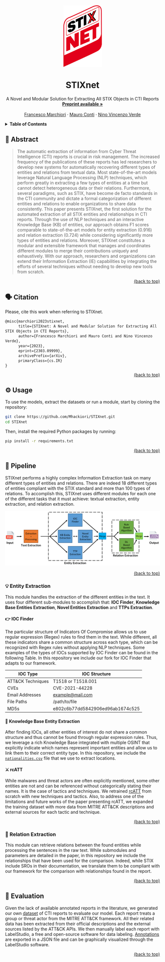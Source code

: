 <div id="top"></div>
<!-- PROJECT LOGO -->
<br />
<div align="center">
  <a href="https://github.com/Mhackiori/STIXnet">
    <img src="Figures/Logo.png" alt="Logo" width="125" height="200">
  </a>

  <h1 align="center">STIXnet</h1>

  <p align="center">
    A Novel and Modular Solution for Extracting All STIX Objects in CTI Reports
    <br />
    <a href="https://arxiv.org/abs/2303.09999"><strong>Preprint available »</strong></a>
    <br />
    <br />
    <a href="https://www.math.unipd.it/~fmarchio/">Francesco Marchiori</a>
    ·
    <a href="https://www.math.unipd.it/~conti/">Mauro Conti</a>
    ·
    <a href="https://www.linkedin.com/in/ninoverde/">Nino Vincenzo Verde</a>
  </p>
</div>

<!-- TABLE OF CONTENTS -->
<details>
  <summary><strong>Table of Contents</strong></summary>
  <ol>
    <li>
      <a href="#abstract">Abstract</a>
    </li>
    <li>
      <a href="#citation">Citation</a>
    </li>
    <li>
      <a href="#usage">Usage</a>
    </li>
    <li>
      <a href="#pipeline">Pipeline</a>
      <ul>
        <li><a href="#entityextraction">Entity Extraction</a></li>
        <ul>
          <li><a href="#iocfinder">IOC Finder</a></li>
          <li><a href="#kb">Knowledge Base Entity Extraction</a></li>
          <li><a href="#rcatt">rcATT</a></li>
        </ul>
        <li><a href="#relationextraction">Relation Extraction</a></li>
      </ul>
    </li>
    <li>
      <a href="#evaluation">Evaluation</a>
    </li>
  </ol>
</details>


<div id="abstract"></div>

## 🧩 Abstract

>The automatic extraction of information from Cyber Threat Intelligence (CTI) reports is crucial in risk management. The increased frequency of the publications of these reports has led researchers to develop new systems for automatically recovering different types of entities and relations from textual data. Most state-of-the-art models leverage Natural Language Processing (NLP) techniques, which perform greatly in extracting a few types of entities at a time but cannot detect heterogeneous data or their relations. Furthermore, several paradigms, such as STIX, have become de facto standards in the CTI community and dictate a formal categorization of different entities and relations to enable organizations to share data consistently. This paper presents STIXnet, the first solution for the automated extraction of all STIX entities and relationships in CTI reports. Through the use of NLP techniques and an interactive Knowledge Base (KB) of entities, our approach obtains F1 scores comparable to state-of-the-art models for entity extraction (0.916) and relation extraction (0.724) while considering significantly more types of entities and relations. Moreover, STIXnet constitutes a modular and extensible framework that manages and coordinates different modules to merge their contributions uniquely and exhaustively. With our approach, researchers and organizations can extend their Information Extraction (IE) capabilities by integrating the efforts of several techniques without needing to develop new tools from scratch.

<p align="right"><a href="#top">(back to top)</a></p>
<div id="citation"></div>

## 🗣️ Citation

Please, cite this work when referring to STIXnet.

```
@misc{marchiori2023stixnet,
      title={STIXnet: A Novel and Modular Solution for Extracting All STIX Objects in CTI Reports}, 
      author={Francesco Marchiori and Mauro Conti and Nino Vincenzo Verde},
      year={2023},
      eprint={2303.09999},
      archivePrefix={arXiv},
      primaryClass={cs.IR}
}
```

<p align="right"><a href="#top">(back to top)</a></p>
<div id="usage"></div>

## ⚙️ Usage

To use the models, extract the datasets or run a module, start by cloning the repository:

```bash
git clone https://github.com/Mhackiori/STIXnet.git
cd STIXnet
```

Then, install the required Python packages by running:

```bash
pip install -r requirements.txt
```

<p align="right"><a href="#top">(back to top)</a></p>
<div id="pipeline"></div>

## 👷 Pipeline

STIXnet performs a highly complex Information Extraction task on many different types of entities and relations. There are indeed 18 different types of entities compliant with the STIX standard and more than 100 types of relations. To accomplish this, STIXnet uses different modules for each one of the different tasks that it must achieve: textual extraction, entity extraction, and relation extraction.

![Pipeline](Figures/Pipeline.png "Pipeline")

<p align="right"><a href="#top">(back to top)</a></p>
<div id="entityextraction"></div>

### 💡 Entity Extraction

This module handles the extraction of the different entities in the text. It uses four different sub-modules to accomplish that: **IOC Finder**, **Knowledge Base Entities Extraction**, **Novel Entities Extraction** and **TTPs Extraction**.

<div id="iocfinder"></div>

#### 👉 IOC Finder

The particular structure of Indicators Of Compromise allows us to use regular expression (Regex) rules to find them in the text. While different, all these indicators share a common structure across each type, which can be recognized with Regex rules without applying NLP techniques. Some examples of the types of IOCs supported by IOC Finder can be found in the following Table. In this repository we include our fork for IOC Finder that adapts to our framework.

| **IOC Type** | **IOC Structure**                |
|-----------------------|-------------------------------------------|
| ATT&CK Techniques     | T1518 or T1518.001 |
| CVEs                  | CVE-2021-44228                   |
| Email Addresses       | example@mail.com                 |
| File Paths            | /path/to/file                    |
| MD5s                  | e802c6b77dd5842906ed96ab1674c525 |

<div id="kb"></div>

#### 📙 Knowledge Base Entity Extraction

After finding IOCs, all other entities of interest do not share a common structure and thus cannot be found through regular expression rules. Thus, we leverage a rich Knowledge Base integrated with multiple OSINT that explicitly indicate which names represent important entities and allow us to link them to their correct entity type. In this repository, we include the [`nationalities.csv`](https://github.com/Mhackiori/STIXnet/blob/main/Entity-Extraction/Knowledge-Base/nationalities.csv) file that we use to extract locations.

<div id="rcatt"></div>

#### ⚔️ rcATT

While malwares and threat actors are often explicitly mentioned, some other entities are not and can be referenced without categorically stating their names. It is the case of tactics and techniques. We retrained [rcATT](https://github.com/vlegoy/rcATT) from scratch with new techniques and tactics. Also, to address one of the limitations and future works of the paper presenting rcATT, we expanded the training dataset with more data from MITRE ATT&CK descriptions and external sources for each tactic and technique.

<p align="right"><a href="#top">(back to top)</a></p>
<div id="relationextraction"></div>

### 🔀 Relation Extraction

This module can retrieve relations between the found entities while processing the sentences in the raw text. While submodules and parameters are detailed in the paper, in this repository we include the relationships that have been used for the comparison. Indeed, while STIX include SROs in their documentation, we translate them to be compliant with our framework for the comparison with relationships found in the report.

<p align="right"><a href="#top">(back to top)</a></p>
<div id="evaluation"></div>

## 🔎 Evaluation

Given the lack of available annotated reports in the literature, we generated our own [dataset](https://github.com/Mhackiori/STIXnet/tree/main/Dataset/Data) of CTI reports to evaluate our model. Each report treats a group or threat actor from the MITRE ATT&CK framework. All their related data has been extracted from their official descriptions and the external sources listed by the ATT&CK APIs. We then manually label each report with LabelStudio, a free and open-source software for data labeling. [Annotations](https://github.com/Mhackiori/STIXnet/blob/main/Dataset/Annotations.json) are exported in a JSON file and can be graphically visualized through the LabelStudio software.

<p align="right"><a href="#top">(back to top)</a></p>